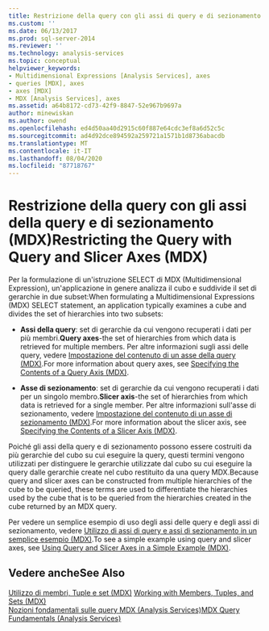 ```yaml
---
title: Restrizione della query con gli assi di query e di sezionamento (MDX) | Microsoft Docs
ms.custom: ''
ms.date: 06/13/2017
ms.prod: sql-server-2014
ms.reviewer: ''
ms.technology: analysis-services
ms.topic: conceptual
helpviewer_keywords:
- Multidimensional Expressions [Analysis Services], axes
- queries [MDX], axes
- axes [MDX]
- MDX [Analysis Services], axes
ms.assetid: a64b8172-cd73-42f9-8847-52e967b9697a
author: minewiskan
ms.author: owend
ms.openlocfilehash: ed4d50aa40d2915c60f887e64cdc3ef8a6d52c5c
ms.sourcegitcommit: ad4d92dce894592a259721a1571b1d8736abacdb
ms.translationtype: MT
ms.contentlocale: it-IT
ms.lasthandoff: 08/04/2020
ms.locfileid: "87718767"
---
```

# <a name="restricting-the-query-with-query-and-slicer-axes-mdx"></a><span data-ttu-id="ad858-102">Restrizione della query con gli assi della query e di sezionamento (MDX)</span><span class="sxs-lookup"><span data-stu-id="ad858-102">Restricting the Query with Query and Slicer Axes (MDX)</span></span>
  <span data-ttu-id="ad858-103">Per la formulazione di un'istruzione SELECT di MDX (Multidimensional Expression), un'applicazione in genere analizza il cubo e suddivide il set di gerarchie in due subset:</span><span class="sxs-lookup"><span data-stu-id="ad858-103">When formulating a Multidimensional Expressions (MDX) SELECT statement, an application typically examines a cube and divides the set of hierarchies into two subsets:</span></span>  
  
-   <span data-ttu-id="ad858-104">**Assi della query**: set di gerarchie da cui vengono recuperati i dati per più membri.</span><span class="sxs-lookup"><span data-stu-id="ad858-104">**Query axes**-the set of hierarchies from which data is retrieved for multiple members.</span></span> <span data-ttu-id="ad858-105">Per altre informazioni sugli assi delle query, vedere [Impostazione del contenuto di un asse della query &#40;MDX&#41;](mdx-query-and-slicer-axes-specify-the-contents-of-a-query-axis.md).</span><span class="sxs-lookup"><span data-stu-id="ad858-105">For more information about query axes, see [Specifying the Contents of a Query Axis &#40;MDX&#41;](mdx-query-and-slicer-axes-specify-the-contents-of-a-query-axis.md).</span></span>  
  
-   <span data-ttu-id="ad858-106">**Asse di sezionamento**: set di gerarchie da cui vengono recuperati i dati per un singolo membro.</span><span class="sxs-lookup"><span data-stu-id="ad858-106">**Slicer axis**-the set of hierarchies from which data is retrieved for a single member.</span></span> <span data-ttu-id="ad858-107">Per altre informazioni sull'asse di sezionamento, vedere [Impostazione del contenuto di un asse di sezionamento &#40;MDX&#41;](mdx-query-and-slicer-axes-specify-the-contents-of-a-slicer-axis.md).</span><span class="sxs-lookup"><span data-stu-id="ad858-107">For more information about the slicer axis, see [Specifying the Contents of a Slicer Axis &#40;MDX&#41;](mdx-query-and-slicer-axes-specify-the-contents-of-a-slicer-axis.md).</span></span>  
  
 <span data-ttu-id="ad858-108">Poiché gli assi della query e di sezionamento possono essere costruiti da più gerarchie del cubo su cui eseguire la query, questi termini vengono utilizzati per distinguere le gerarchie utilizzate dal cubo su cui eseguire la query dalle gerarchie create nel cubo restituito da una query MDX.</span><span class="sxs-lookup"><span data-stu-id="ad858-108">Because query and slicer axes can be constructed from multiple hierarchies of the cube to be queried, these terms are used to differentiate the hierarchies used by the cube that is to be queried from the hierarchies created in the cube returned by an MDX query.</span></span>  
  
 <span data-ttu-id="ad858-109">Per vedere un semplice esempio di uso degli assi delle query e degli assi di sezionamento, vedere [Utilizzo di assi di query e assi di sezionamento in un semplice esempio &#40;MDX&#41;](mdx-query-and-slicer-axes-using-axes-in-a-simple-example.md).</span><span class="sxs-lookup"><span data-stu-id="ad858-109">To see a simple example using query and slicer axes, see [Using Query and Slicer Axes in a Simple Example &#40;MDX&#41;](mdx-query-and-slicer-axes-using-axes-in-a-simple-example.md).</span></span>  
  
## <a name="see-also"></a><span data-ttu-id="ad858-110">Vedere anche</span><span class="sxs-lookup"><span data-stu-id="ad858-110">See Also</span></span>  
 <span data-ttu-id="ad858-111">[Utilizzo di membri, Tuple e set &#40;MDX&#41;](working-with-members-tuples-and-sets-mdx.md) </span><span class="sxs-lookup"><span data-stu-id="ad858-111">[Working with Members, Tuples, and Sets &#40;MDX&#41;](working-with-members-tuples-and-sets-mdx.md) </span></span>  
 [<span data-ttu-id="ad858-112">Nozioni fondamentali sulle query MDX &#40;Analysis Services&#41;</span><span class="sxs-lookup"><span data-stu-id="ad858-112">MDX Query Fundamentals &#40;Analysis Services&#41;</span></span>](mdx-query-fundamentals-analysis-services.md)  
  
  

